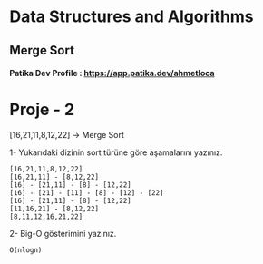 # Data Structures and Algorithms

## Merge Sort 

#### Patika Dev Profile : https://app.patika.dev/ahmetloca

# Proje - 2

[16,21,11,8,12,22] -> Merge Sort

1- Yukarıdaki dizinin sort türüne göre aşamalarını yazınız.

```
[16,21,11,8,12,22]
[16,21,11] - [8,12,22]
[16] - [21,11] - [8] - [12,22]
[16] - [21] - [11] - [8] - [12] - [22]
[16] - [21,11] - [8] - [12,22]
[11,16,21] - [8,12,22]
[8,11,12,16,21,22]
```

2- Big-O gösterimini yazınız.

```
O(nlogn)
```
